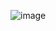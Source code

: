 ![image](https://github.com/MoyanAgrawal/DiscoverEmailApp_Frontend/assets/115362065/528bb631-a062-42aa-ae1b-0d0e4ac16887)
